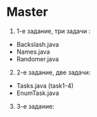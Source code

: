# Master
1. 1-е задание, три задачи  :
* Backslash.java 
* Names.java
* Randomer.java
2. 2-е задание, две задачи:
* Tasks.java  (task1-4)
* EnumTask.java
3. 3-е задание:
